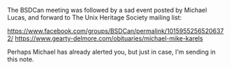 The BSDCan meeting was followed by a sad event posted by Michael Lucas, and forward to The Unix Heritage Society mailing list:

https://www.facebook.com/groups/BSDCan/permalink/10159552565206372/ https://www.gearty-delmore.com/obituaries/michael-mike-karels

Perhaps Michael has already alerted you, but just in case, I'm sending in this note.
